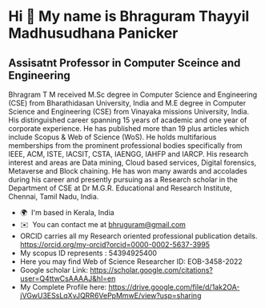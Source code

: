 Hi 👋 My name is Bhraguram Thayyil Madhusudhana Panicker
========================================================

Assisatnt Professor in Computer Sceince and Engineering
-------------------------------------------------------

Bhragram T M received M.Sc degree in Computer Science and Engineering (CSE) from Bharathidasan University, India and M.E degree in Computer Science and Engineering (CSE) from Vinayaka missions University, India. His distinguished career spanning 15 years of academic and one year of corporate experience. He has published more than 19 plus articles which include Scopus & Web of Science (WoS). He holds multifarious memberships from the prominent professional bodies specifically from IEEE, ACM, ISTE, IACSIT, CSTA, IAENGG, IAHFP and IARCP. His research interest and areas are Data mining, Cloud based services, Digital forensics, Metaverse and Block chaining. He has won many awards and accolades during his career and presently pursuing as a Research scholar in the Department of CSE at Dr M.G.R. Educational and Research Institute, Chennai, Tamil Nadu, India.

*   🌍  I'm based in Kerala, India
*   ✉️  You can contact me at [bhruguram@gmail.com](mailto:bhruguram@gmail.com)
*   ORCID carries all my Research oriented professional publication details.
    https://orcid.org/my-orcid?orcid=0000-0002-5637-3995
*   My scopus ID represents : 54394925400
*   Here you may find Web of Science Researcher ID: EOB-3458-2022
*   Google scholar Link: https://scholar.google.com/citations?user=Q4ttwCsAAAAJ&hl=en
*   My Complete Profile here: https://drive.google.com/file/d/1ak2OA-jVGwU3ESsLqXvJQRR6VePpMmwE/view?usp=sharing
